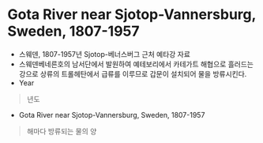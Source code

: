 # Gota River near Sjotop-Vannersburg, Sweden, 1807-1957
- 스웨덴, 1807-1957년 Sjotop-베너스버그 근처 예타강 자료
- 스웨덴베네른호의 남서단에서 발원하여 예테보리에서 카테가트 해협으로 흘러드는 강으로 상류의 트롤헤탄에서 급류를 이루므로 갑문이 설치되어 물을 방류시킨다.
- Year
> 년도
- Gota River near Sjotop-Vannersburg, Sweden, 1807-1957
> 해마다 방류되는 물의 양